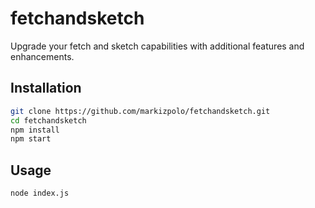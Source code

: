 # fetchandsketch

Upgrade your fetch and sketch capabilities with additional features and enhancements.

## Installation

```bash
git clone https://github.com/markizpolo/fetchandsketch.git
cd fetchandsketch
npm install
npm start
```

## Usage
```bash
node index.js
```
